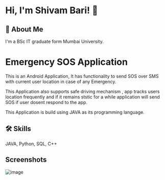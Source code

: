 
# Hi, I'm Shivam Bari! 👋


## 🚀 About Me
I'm a BSc IT graduate form Mumbai University.


# Emergency SOS Application

This is an Android Application, It has functionality to send SOS over SMS with current user location in case of any Emergency.

This Application also supports safe driving mechanism , app tracks users location frequently and if it remains ststic for a while application will send SOS if user dosent respond to the app. 

This Application is build using JAVA as its programming language.


## 🛠 Skills
JAVA, Python, SQL, C++ 


## Screenshots
![image](https://github.com/ShivamBari2728/Emergency-SOS-Application/assets/68389152/8a51b4fb-9b88-4da9-b8d0-92ef5c0a43b8)



